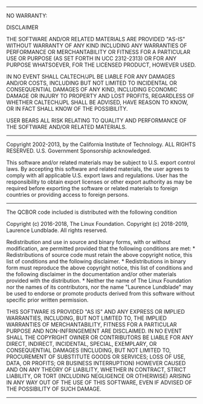*********************************************************************
NO WARRANTY:

DISCLAIMER

THE SOFTWARE AND/OR RELATED MATERIALS ARE PROVIDED "AS-IS" WITHOUT WARRANTY OF ANY KIND INCLUDING ANY WARRANTIES OF PERFORMANCE OR MERCHANTABILITY OR FITNESS FOR A PARTICULAR USE OR PURPOSE (AS SET FORTH IN UCC 2312-2313) OR FOR ANY PURPOSE WHATSOEVER, FOR THE LICENSED PRODUCT, HOWEVER USED.

IN NO EVENT SHALL CALTECH/JPL BE LIABLE FOR ANY DAMAGES AND/OR COSTS, INCLUDING BUT NOT LIMITED TO INCIDENTAL OR CONSEQUENTIAL DAMAGES OF ANY KIND, INCLUDING ECONOMIC DAMAGE OR INJURY TO PROPERTY AND LOST PROFITS, REGARDLESS OF WHETHER CALTECH/JPL SHALL BE ADVISED, HAVE REASON TO KNOW, OR IN FACT SHALL KNOW OF THE POSSIBILITY.

USER BEARS ALL RISK RELATING TO QUALITY AND PERFORMANCE OF THE SOFTWARE AND/OR RELATED MATERIALS.
*********************************************************************
Copyright 2002-2013, by the California Institute of Technology. ALL RIGHTS RESERVED. U.S. Government Sponsorship acknowledged.

This software and/or related materials may be subject to U.S. export control laws.  By accepting this software and related materials, the user agrees to comply with all applicable U.S. export laws and regulations.  User has the responsibility to obtain export licenses or other export authority as may be required before exporting the
software or related materials to foreign countries or providing access to foreign persons.
*********************************************************************
The QCBOR code included is distributed with the following condition

Copyright (c) 2016-2018, The Linux Foundation.
Copyright (c) 2018-2019, Laurence Lundblade.
All rights reserved.
 
Redistribution and use in source and binary forms, with or without modification, are permitted provided that the following conditions are met:
    * Redistributions of source code must retain the above copyright notice, this list of conditions and the following disclaimer.
    * Redistributions in binary form must reproduce the above copyright notice, this list of conditions and the following disclaimer in the documentation and/or other materials provided with the distribution.
    * Neither the name of The Linux Foundation nor the names of its contributors, nor the name "Laurence Lundblade" may be used to endorse or promote products derived from this software without specific prior written permission.
 
THIS SOFTWARE IS PROVIDED "AS IS" AND ANY EXPRESS OR IMPLIED WARRANTIES, INCLUDING, BUT NOT LIMITED TO, THE IMPLIED WARRANTIES OF MERCHANTABILITY, FITNESS FOR A PARTICULAR PURPOSE AND NON-INFRINGEMENT ARE DISCLAIMED.  IN NO EVENT SHALL THE COPYRIGHT OWNER OR CONTRIBUTORS BE LIABLE FOR ANY DIRECT, INDIRECT, INCIDENTAL, SPECIAL, EXEMPLARY, OR CONSEQUENTIAL DAMAGES (INCLUDING, BUT NOT LIMITED TO, PROCUREMENT OF SUBSTITUTE GOODS OR SERVICES; LOSS OF USE, DATA, OR PROFITS; OR BUSINESS INTERRUPTION) HOWEVER CAUSED AND ON ANY THEORY OF LIABILITY, WHETHER IN CONTRACT, STRICT LIABILITY, OR TORT (INCLUDING NEGLIGENCE OR OTHERWISE) ARISING IN ANY WAY OUT OF THE USE OF THIS SOFTWARE, EVEN IF ADVISED OF THE POSSIBILITY OF SUCH DAMAGE.
*********************************************************************